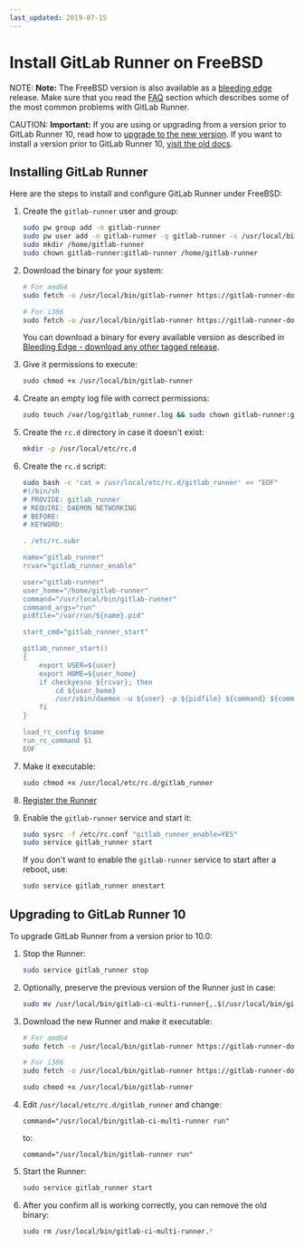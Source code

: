 ```yaml
---
last_updated: 2019-07-15
---
```


# Install GitLab Runner on FreeBSD

NOTE: **Note:**
The FreeBSD version is also available as a [bleeding edge](bleeding-edge.md)
release. Make sure that you read the [FAQ](../faq/README.md) section which
describes some of the most common problems with GitLab Runner.

CAUTION: **Important:**
If you are using or upgrading from a version prior to GitLab Runner 10, read how
to [upgrade to the new version](#upgrading-to-gitlab-runner-10). If you want
to install a version prior to GitLab Runner 10, [visit the old docs](old.md).

## Installing GitLab Runner

Here are the steps to install and configure GitLab Runner under FreeBSD:

1. Create the `gitlab-runner` user and group:

    ```sh
    sudo pw group add -n gitlab-runner
    sudo pw user add -n gitlab-runner -g gitlab-runner -s /usr/local/bin/bash
    sudo mkdir /home/gitlab-runner
    sudo chown gitlab-runner:gitlab-runner /home/gitlab-runner
    ```

1. Download the binary for your system:

    ```sh
    # For amd64
    sudo fetch -o /usr/local/bin/gitlab-runner https://gitlab-runner-downloads.s3.amazonaws.com/latest/binaries/gitlab-runner-freebsd-amd64

    # For i386
    sudo fetch -o /usr/local/bin/gitlab-runner https://gitlab-runner-downloads.s3.amazonaws.com/latest/binaries/gitlab-runner-freebsd-386
    ```

    You can download a binary for every available version as described in
    [Bleeding Edge - download any other tagged release](bleeding-edge.md#download-any-other-tagged-release).

1. Give it permissions to execute:

    ```sh
    sudo chmod +x /usr/local/bin/gitlab-runner
    ```

1. Create an empty log file with correct permissions:

    ```sh
    sudo touch /var/log/gitlab_runner.log && sudo chown gitlab-runner:gitlab-runner /var/log/gitlab_runner.log
    ```

1. Create the `rc.d` directory in case it doesn't exist:

    ```sh
    mkdir -p /usr/local/etc/rc.d
    ```

1. Create the `rc.d` script:

    ```sh
    sudo bash -c 'cat > /usr/local/etc/rc.d/gitlab_runner' << "EOF"
    #!/bin/sh
    # PROVIDE: gitlab_runner
    # REQUIRE: DAEMON NETWORKING
    # BEFORE:
    # KEYWORD:

    . /etc/rc.subr

    name="gitlab_runner"
    rcvar="gitlab_runner_enable"

    user="gitlab-runner"
    user_home="/home/gitlab-runner"
    command="/usr/local/bin/gitlab-runner"
    command_args="run"
    pidfile="/var/run/${name}.pid"

    start_cmd="gitlab_runner_start"

    gitlab_runner_start()
    {
        export USER=${user}
        export HOME=${user_home}
        if checkyesno ${rcvar}; then
            cd ${user_home}
            /usr/sbin/daemon -u ${user} -p ${pidfile} ${command} ${command_args} > /var/log/gitlab_runner.log 2>&1
        fi
    }

    load_rc_config $name
    run_rc_command $1
    EOF
    ```

1. Make it executable:

    ```sh
    sudo chmod +x /usr/local/etc/rc.d/gitlab_runner
    ```

1. [Register the Runner](../register/index.md)
1. Enable the `gitlab-runner` service and start it:

    ```sh
    sudo sysrc -f /etc/rc.conf "gitlab_runner_enable=YES"
    sudo service gitlab_runner start
    ```

    If you don't want to enable the `gitlab-runner` service to start after a
    reboot, use:

    ```sh
    sudo service gitlab_runner onestart
    ```

## Upgrading to GitLab Runner 10

To upgrade GitLab Runner from a version prior to 10.0:

1. Stop the Runner:

    ```sh
    sudo service gitlab_runner stop
    ```

1. Optionally, preserve the previous version of the Runner just in case:

    ```sh
    sudo mv /usr/local/bin/gitlab-ci-multi-runner{,.$(/usr/local/bin/gitlab-ci-multi-runner --version| grep Version | cut -d ':' -f 2 | sed 's/ //g')}
    ```

1. Download the new Runner and make it executable:

    ```sh
    # For amd64
    sudo fetch -o /usr/local/bin/gitlab-runner https://gitlab-runner-downloads.s3.amazonaws.com/latest/binaries/gitlab-runner-freebsd-amd64

    # For i386
    sudo fetch -o /usr/local/bin/gitlab-runner https://gitlab-runner-downloads.s3.amazonaws.com/latest/binaries/gitlab-runner-freebsd-386

    sudo chmod +x /usr/local/bin/gitlab-runner
    ```

1. Edit `/usr/local/etc/rc.d/gitlab_runner` and change:

    ```
    command="/usr/local/bin/gitlab-ci-multi-runner run"
    ```

    to:

    ```
    command="/usr/local/bin/gitlab-runner run"
    ```

1. Start the Runner:

    ```sh
    sudo service gitlab_runner start
    ```

1. After you confirm all is working correctly, you can remove the old binary:

    ```sh
    sudo rm /usr/local/bin/gitlab-ci-multi-runner.*
    ```
